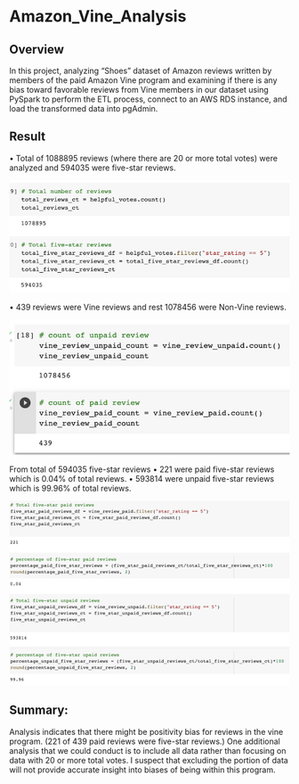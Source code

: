 # Amazon_Vine_Analysis
## Overview

In this project, analyzing “Shoes” dataset of Amazon reviews written by members of the paid Amazon Vine program and examining if there is any bias toward favorable reviews from Vine members in our dataset using PySpark to perform the ETL process, connect to an AWS RDS instance, and load the transformed data into pgAdmin. 

## Result
•	Total of 1088895 reviews (where there are 20 or more total votes) were analyzed and 594035 were five-star reviews.

![plot](images/total_and_total5star.png)


•	439 reviews were Vine reviews and rest 1078456 were Non-Vine reviews.

![plot](images/vine_non_vine.png)

From total of 594035 five-star reviews 
•	221 were paid five-star reviews which is 0.04% of total reviews. 
•	593814 were unpaid five-star reviews which is 99.96% of total reviews. 

![plot](images/five_star_review_percentage.png)
 
## Summary: 
Analysis indicates that there might be positivity bias for reviews in the vine program. (221 of 439 paid reviews were five-star reviews.)
One additional analysis that we could conduct is to include all data rather than focusing on data with 20 or more total votes. I suspect that excluding the portion of data will not provide accurate insight into biases of being within this program. 


